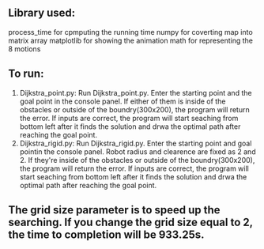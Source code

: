 
## Library used: 
process_time for cpmputing the running time 
numpy for coverting map into matrix array
matplotlib for showing the animation 
math for representing the 8 motions

## To run:
1. Dijkstra_point.py:
Run Dijkstra_point.py. 
Enter the starting point and the goal point in the console panel. 
If either of them is inside of the obstacles or outside of the boundry(300x200), the program will return the error. 
If inputs are correct, the program will start seaching from bottom left after it finds the solution and drwa the optimal path after reaching the goal point. 
2. Dijkstra_rigid.py:
Run Dijkstra_rigid.py. 
Enter the starting point and goal pointin the console panel. Robot radius and clearence are fixed as 2 and 2. 
If they're inside of the obstacles or outside of the boundry(300x200), the program will return the error. 
If inputs are correct, the program will start seaching from bottom left after it finds the solution and drwa the optimal path after reaching the goal point. 

## The grid size parameter is to speed up the searching. If you change the grid size equal to 2, the time to completion will be 933.25s. 


